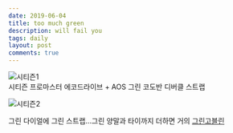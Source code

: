 ```yaml
---
date: 2019-06-04
title: too much green
description: will fail you
tags: daily
layout: post
comments: true
---
```


![시티즌1](https://lh3.googleusercontent.com/FodXEO5hyHGz83IZKTNzlSdwFzB_ka-bjzu5r9R-r_7Fhk9OlBuCOhp1kYiEcYdBtEsNXkdYM_v5alwqOz3joobYrlu4NiRn5raQ_2SeudR-85TI2pqq2FXTtgtcfdiBEdkq1yn-nA=w2400)  
시티즌 프로마스터 에코드라이브 + AOS 그린 코도반 디버클 스트랩


![시티즌2](https://lh3.googleusercontent.com/uvF9JA4y-qTdZHrVOk6IYFga5rfd4zGfn3ZWhL0tjESvRu935TiGjgdsRJaL6_66UL0C0OnAQbHJcr_4AixkPjkip8ieZ4Y9n7zRkMsR4bo8XvyZenhTykDhIJhXeHTvph0Jf8ussw=w2400)  


그린 다이얼에 그린 스트랩…그린 양말과 타이까지 더하면 거의 [그린고블린](https://www.google.com/search?q=green+goblin&newwindow=1&rlz=1C5CHFA_enKR846KR846&source=lnms&tbm=isch&sa=X&ved=0ahUKEwjdkvntoM_iAhXEebwKHfCNAiAQ_AUIECgB&biw=1027&bih=788&dpr=2)
